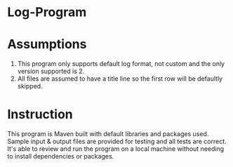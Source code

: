 # Log-Program
# Assumptions
1. This program only supports default log format, not custom and the only version supported is 2.
2. All files are assumed to have a title line so the first row will be defaultly skipped.

# Instruction

This program is Maven built with default libraries and packages used. 
Sample input & output files are provided for testing and all tests are correct.
It's able to review and run the program on a local machine without needing to install dependencies or packages.
